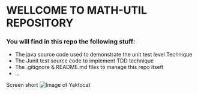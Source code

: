 # WELLCOME TO MATH-UTIL REPOSITORY

### You will find in this repo the following stuff:
* The java source code used to demonstrate the unit test level
Technique
* The Junit test source code to implement TDD technique
* The .gitignore & README.md files to manage this repo itseft
* ...

Screen short
![Image of Yaktocat](https://github.com/doit-noww/math-util/blob/main/image/Screenshot_77.png)
